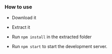 ### How to use

- Download it

- Extract it

- Run `npm install` in the extracted folder

- Run `npm start` to start the development server.